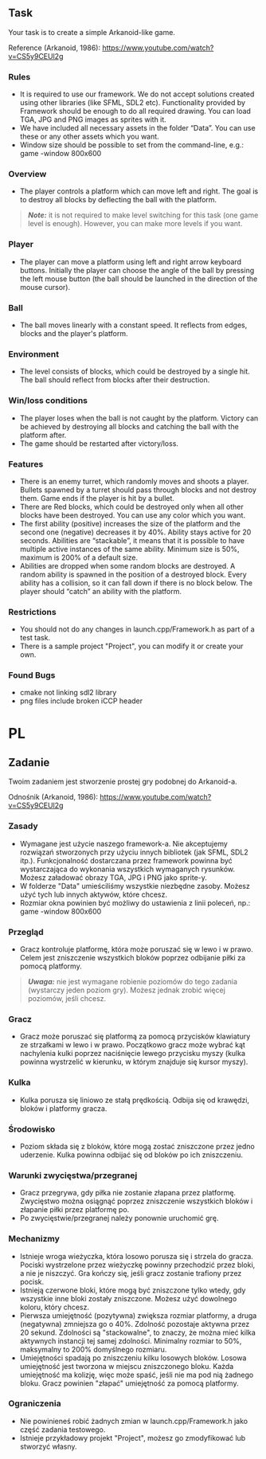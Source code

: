 ## Task

Your task is to create a simple Arkanoid-like game.

Reference (Arkanoid, 1986): https://www.youtube.com/watch?v=CS5y9CEUl2g

### Rules

* It is required to use our framework. We do not accept solutions created using other libraries (like SFML, SDL2 etc).
  Functionality provided by Framework should be enough to do all required drawing. You can load TGA, JPG and PNG images
  as sprites with it.
* We have included all necessary assets in the folder “Data”. You can use these or any other assets which you want.
* Window size should be possible to set from the command-line, e.g.: game -window 800x600

### Overview

* The player controls a platform which can move left and right. The goal is to destroy all blocks by deflecting the ball
  with the platform.

> **_Note:_** it is not required to make level switching for this task (one game level is enough). However, you can make
> more levels if you want.

### Player

* The player can move a platform using left and right arrow keyboard buttons. Initially the player can choose the angle
  of the ball by pressing the left mouse button (the ball should be launched in the direction of the mouse cursor).

### Ball

* The ball moves linearly with a constant speed. It reflects from edges, blocks and the player's platform.

### Environment

* The level consists of blocks, which could be destroyed by a single hit. The ball should reflect from blocks after
  their destruction.

### Win/loss conditions

* The player loses when the ball is not caught by the platform. Victory can be achieved by destroying all blocks and
  catching the ball with the platform after.
* The game should be restarted after victory/loss.

### Features

* There is an enemy turret, which randomly moves and shoots a player. Bullets spawned by a turret should pass through
  blocks and not destroy them. Game ends if the player is hit by a bullet.
* There are Red blocks, which could be destroyed only when all other blocks have been destroyed. You can use any color
  which you want.
* The first ability (positive) increases the size of the platform and the second one (negative) decreases it by 40%.
  Ability stays active for 20 seconds. Abilities are “stackable”, it means that it is possible to have multiple active
  instances of the same ability. Minimum size is 50%, maximum is 200% of a default size.
* Abilities are dropped when some random blocks are destroyed. A random ability is spawned in the position of a
  destroyed block. Every ability has a collision, so it can fall down if there is no block below. The player should
  “catch” an ability with the platform.

### Restrictions

* You should not do any changes in launch.cpp/Framework.h as part of a test task.
* There is a sample project "Project", you can modify it or create your own.

### Found Bugs

* cmake not linking sdl2 library
* png files include broken iCCP header

# PL

## Zadanie

Twoim zadaniem jest stworzenie prostej gry podobnej do Arkanoid-a.

Odnośnik (Arkanoid, 1986): https://www.youtube.com/watch?v=CS5y9CEUl2g

### Zasady

* Wymagane jest użycie naszego framework-a. Nie akceptujemy rozwiązań stworzonych przy użyciu innych bibliotek (jak
  SFML, SDL2 itp.). Funkcjonalność dostarczana przez framework powinna być wystarczająca do wykonania wszystkich
  wymaganych rysunków. Możesz załadować obrazy TGA, JPG i PNG jako sprite-y.
* W folderze "Data" umieściliśmy wszystkie niezbędne zasoby. Możesz użyć tych lub innych aktywów, które chcesz.
* Rozmiar okna powinien być możliwy do ustawienia z linii poleceń, np.: game -window 800x600

### Przegląd

* Gracz kontroluje platformę, która może poruszać się w lewo i w prawo. Celem jest zniszczenie wszystkich bloków poprzez
  odbijanie piłki za pomocą platformy.

> **_Uwaga:_** nie jest wymagane robienie poziomów do tego zadania (wystarczy jeden poziom gry). Możesz jednak zrobić
> więcej poziomów, jeśli chcesz.

### Gracz

* Gracz może poruszać się platformą za pomocą przycisków klawiatury ze strzałkami w lewo i w prawo. Początkowo gracz
  może wybrać kąt nachylenia kulki poprzez naciśnięcie lewego przycisku myszy (kulka powinna wystrzelić w kierunku, w
  którym znajduje się kursor myszy).

### Kulka

* Kulka porusza się liniowo ze stałą prędkością. Odbija się od krawędzi, bloków i platformy gracza.

### Środowisko

* Poziom składa się z bloków, które mogą zostać zniszczone przez jedno uderzenie. Kulka powinna odbijać się od bloków po
  ich zniszczeniu.

### Warunki zwycięstwa/przegranej

* Gracz przegrywa, gdy piłka nie zostanie złapana przez platformę. Zwycięstwo można osiągnąć poprzez zniszczenie
  wszystkich bloków i złapanie piłki przez platformę po.
* Po zwycięstwie/przegranej należy ponownie uruchomić grę.

### Mechanizmy

* Istnieje wroga wieżyczka, która losowo porusza się i strzela do gracza. Pociski wystrzelone przez wieżyczkę powinny
  przechodzić przez bloki, a nie je niszczyć. Gra kończy się, jeśli gracz zostanie trafiony przez pocisk.
* Istnieją czerwone bloki, które mogą być zniszczone tylko wtedy, gdy wszystkie inne bloki zostały zniszczone. Możesz
  użyć dowolnego koloru, który chcesz.
* Pierwsza umiejętność (pozytywna) zwiększa rozmiar platformy, a druga (negatywna) zmniejsza go o 40%. Zdolność
  pozostaje aktywna przez 20 sekund. Zdolności są "stackowalne", to znaczy, że można mieć kilka aktywnych instancji tej
  samej zdolności. Minimalny rozmiar to 50%, maksymalny to 200% domyślnego rozmiaru.
* Umiejętności spadają po zniszczeniu kilku losowych bloków. Losowa umiejętność jest tworzona w miejscu zniszczonego
  bloku. Każda umiejętność ma kolizję, więc może spaść, jeśli nie ma pod nią żadnego bloku. Gracz powinien "złapać"
  umiejętność za pomocą platformy.

### Ograniczenia

* Nie powinieneś robić żadnych zmian w launch.cpp/Framework.h jako część zadania testowego.
* Istnieje przykładowy projekt "Project", możesz go zmodyfikować lub stworzyć własny.
